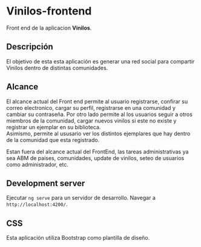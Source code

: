 # Vinilos-frontend

Front end de la aplicacion **Vinilos**.

## Descripción
El objetivo de esta esta aplicación es generar una red social para compartir Vinilos dentro de distintas comunidades.

## Alcance

El alcance actual del Front end permite al usuario registrarse, confirar su correo electronico, cargar su perfil, registrarse en una comunidad y cambiar su contraseña.
Por otro lado permite al los usuarios seguir a otros miembros de la comunidad, cargar nuevos vinilos si este no existe y registrar un ejemplar en su biblioteca.  
Asimismo, permite al ususario ver los distintos ejemplares que hay dentro de la comunidad que esta registrado.

Estan fuera del alcance actual del FrontEnd, las tareas administrativas ya sea ABM de paises, comunidades, update de vinilos, seteo de usuarios como administrador, etc.

## Development server

Ejecutar `ng serve` para un servidor de desarrollo. Navegar a `http://localhost:4200/`.

## CSS

Esta aplicación utiliza Bootstrap como plantilla de diseño.
